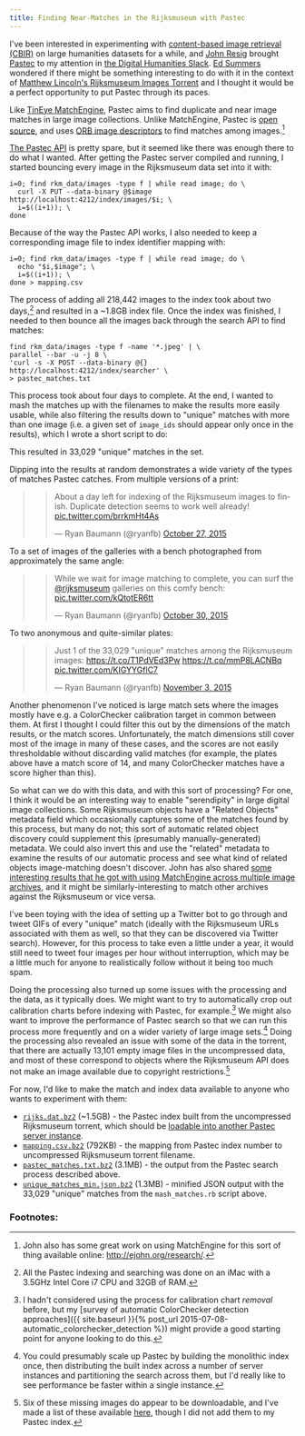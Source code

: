 ```yaml
---
title: Finding Near-Matches in the Rijksmuseum with Pastec
---
```

I've been interested in experimenting with [content-based image retrieval (CBIR)](https://en.wikipedia.org/wiki/Content-based_image_retrieval) on large humanities datasets for a while, and [John Resig](http://ejohn.org/) brought [Pastec](http://pastec.io/) to my attention in [the Digital Humanities Slack](https://docs.google.com/forms/d/1u9CE8vV7ac8-OK2n8roiURvWoO0dpQuzNBWMOaaRXik/viewform). [Ed Summers](https://twitter.com/edsu) wondered if there might be something interesting to do with it in the context of [Matthew Lincoln's Rijksmuseum Images Torrent](http://matthewlincoln.net/2015/10/19/the-rijksmuseum-as-bittorrent.html) and I thought it would be a perfect opportunity to put Pastec through its paces.

Like [TinEye MatchEngine](https://services.tineye.com/MatchEngine), Pastec aims to find duplicate and near image matches in large image collections. Unlike MatchEngine, Pastec is [open source](https://github.com/visu4link/pastec), and uses [ORB image descriptors](http://scikit-image.org/docs/dev/auto_examples/plot_orb.html) to find matches among images.[^matchengine]

[The Pastec API](http://pastec.io/doc#api) is pretty spare, but it seemed like there was enough there to do what I wanted. After getting the Pastec server compiled and running, I started bouncing every image in the Rijksmuseum data set into it with:

    i=0; find rkm_data/images -type f | while read image; do \
      curl -X PUT --data-binary @$image http://localhost:4212/index/images/$i; \
      i=$((i+1)); \
    done

Because of the way the Pastec API works, I also needed to keep a corresponding image file to index identifier mapping with:

    i=0; find rkm_data/images -type f | while read image; do \
      echo "$i,$image"; \
      i=$((i+1)); \
    done > mapping.csv

The process of adding all 218,442 images to the index took about two days,[^specs] and resulted in a ~1.8GB index file. Once the index was finished, I needed to then bounce all the images back through the search API to find matches:

    find rkm_data/images -type f -name '*.jpeg' | \
    parallel --bar -u -j 8 \
    'curl -s -X POST --data-binary @{} http://localhost:4212/index/searcher' \
    > pastec_matches.txt

This process took about four days to complete. At the end, I wanted to mash the matches up with the filenames to make the results more easily usable, while also filtering the results down to "unique" matches with more than one image (i.e. a given set of `image_ids` should appear only once in the results), which I wrote a short script to do:

<script src="https://gist.github.com/ryanfb/b66e4f7536dbdfa5df5f.js"></script>

This resulted in 33,029 "unique" matches in the set.

Dipping into the results at random demonstrates a wide variety of the types of matches Pastec catches. From multiple versions of a print:

> <blockquote class="twitter-tweet" data-conversation="none" lang="en"><p lang="en" dir="ltr">About a day left for indexing of the Rijksmuseum images to finish. Duplicate detection seems to work well already! <a href="https://t.co/brrkmHt4As">pic.twitter.com/brrkmHt4As</a></p>&mdash; Ryan Baumann (@ryanfb) <a href="https://twitter.com/ryanfb/status/659082754974457856">October 27, 2015</a></blockquote>
<script async src="//platform.twitter.com/widgets.js" charset="utf-8"></script>

To a set of images of the galleries with a bench photographed from approximately the same angle:

> <blockquote class="twitter-tweet" data-conversation="none" lang="en"><p lang="en" dir="ltr">While we wait for image matching to complete, you can surf the <a href="https://twitter.com/rijksmuseum">@rijksmuseum</a> galleries on this comfy bench: <a href="https://t.co/kQtotER6tt">pic.twitter.com/kQtotER6tt</a></p>&mdash; Ryan Baumann (@ryanfb) <a href="https://twitter.com/ryanfb/status/660119262523183104">October 30, 2015</a></blockquote>
<script async src="//platform.twitter.com/widgets.js" charset="utf-8"></script>

To two anonymous and quite-similar plates:

> <blockquote class="twitter-tweet" lang="en"><p lang="en" dir="ltr">Just 1 of the 33,029 &quot;unique&quot; matches among the Rijksmuseum images:&#10;<a href="https://t.co/T1PdVEd3Pw">https://t.co/T1PdVEd3Pw</a>&#10;<a href="https://t.co/mmP8LACNBq">https://t.co/mmP8LACNBq</a> <a href="https://t.co/KIGYYGflC7">pic.twitter.com/KIGYYGflC7</a></p>&mdash; Ryan Baumann (@ryanfb) <a href="https://twitter.com/ryanfb/status/661571540438360064">November 3, 2015</a></blockquote>
<script async src="//platform.twitter.com/widgets.js" charset="utf-8"></script>

Another phenomenon I've noticed is large match sets where the images mostly have e.g. a ColorChecker calibration target in common between them. At first I thought I could filter this out by the dimensions of the match results, or the match scores. Unfortunately, the match dimensions still cover most of the image in many of these cases, and the scores are not easily thresholdable without discarding valid matches (for example, the plates above have a match score of 14, and many ColorChecker matches have a score higher than this).

So what can we do with this data, and with this sort of processing? For one, I think it would be an interesting way to enable "serendipity" in large digital image collections. Some Rijksmuseum objects have a "Related Objects" metadata field which occasionally captures some of the matches found by this process, but many do not; this sort of automatic related object discovery could supplement this (presumably manually-generated) metadata. We could also invert this and use the "related" metadata to examine the results of our automatic process and see what kind of related objects image-matching doesn't discover. John has also shared [some interesting results that he got with using MatchEngine across multiple image archives](https://www.youtube.com/watch?v=PL6J8MtTsPo&t=27m8s), and it might be similarly-interesting to match other archives against the Rijksmuseum or vice versa.

I've been toying with the idea of setting up a Twitter bot to go through and tweet GIFs of every "unique" match (ideally with the Rijksmuseum URLs associated with them as well, so that they can be discovered via Twitter search). However, for this process to take even a little under a year, it would still need to tweet four images per hour without interruption, which may be a little much for anyone to realistically follow without it being too much spam.

Doing the processing also turned up some issues with the processing and the data, as it typically does. We might want to try to automatically crop out calibration charts before indexing with Pastec, for example.[^colorchecker] We might also want to improve the performance of Pastec search so that we can run this process more frequently and on a wider variety of large image sets.[^scaling] Doing the processing also revealed an issue with some of the data in the torrent, that there are actually 13,101 empty image files in the uncompressed data, and most of these correspond to objects where the Rijksmuseum API does not make an image available due to copyright restrictions.[^missing]

For now, I'd like to make the match and index data available to anyone who wants to experiment with them:

 * [`rijks.dat.bz2`](https://duke.box.com/shared/static/7fu21mn7ek4v96ic7h3wy1pnagtoyz78.bz2) (~1.5GB) - the Pastec index built from the uncompressed Rijksmuseum torrent, which should be [loadable into another Pastec server instance](http://pastec.io/doc#setup).
 * [`mapping.csv.bz2`](https://duke.box.com/shared/static/9y9x0rw531uioskgp7rr716lfxrm4bje.bz2) (792KB) - the mapping from Pastec index number to uncompressed Rijksmuseum torrent filename.
 * [`pastec_matches.txt.bz2`](https://duke.box.com/shared/static/wdmxd8a3k2h5u8q47t92ct0kaojgf6wx.bz2) (3.1MB) - the output from the Pastec search process described above.
 * [`unique_matches_min.json.bz2`](https://duke.box.com/shared/static/v76x0w2v19dwrnipvrkllbv85rpzrp5r.bz2) (1.3MB) - minified JSON output with the 33,029 "unique" matches from the `mash_matches.rb` script above.

### Footnotes:

[^matchengine]: John also has some great work on using MatchEngine for this sort of thing available online: <http://ejohn.org/research/>.
[^specs]: All the Pastec indexing and searching was done on an iMac with a 3.5GHz Intel Core i7 CPU and 32GB of RAM.
[^colorchecker]: I hadn't considered using the process for calibration chart _removal_ before, but my [survey of automatic ColorChecker detection approaches]({{ site.baseurl }}{% post_url 2015-07-08-automatic_colorchecker_detection %}) might provide a good starting point for anyone looking to do this.
[^scaling]: You could presumably scale up Pastec by building the monolithic index once, then distributing the built index across a number of server instances and partitioning the search across them, but I'd really like to see performance be faster within a single instance.
[^missing]: Six of these missing images do appear to be downloadable, and I've made a list of these available [here](https://gist.github.com/ryanfb/c16f26b96a86ab775873), though I did not add them to my Pastec index.
